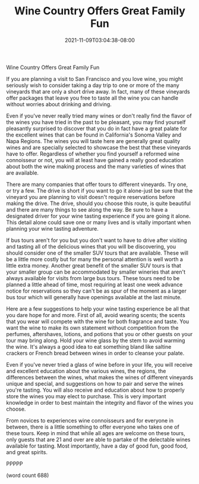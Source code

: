 ﻿---
title: "Wine Country Offers Great Family Fun"
date: 2021-11-09T03:04:38-08:00
description: "SanFransisco Tips for Web Success"
featured_image: "/images/SanFransisco.jpg"
tags: ["SanFransisco"]
---

Wine Country Offers Great Family Fun

If you are planning a visit to San Francisco and you love wine, you might seriously wish to consider taking a day trip to one or more of the many vineyards that are only a short drive away. In fact, many of these vineyards offer packages that leave you free to taste all the wine you can handle without worries about drinking and driving. 

Even if you've never really tried many wines or don't really find the flavor of the wines you have tried in the past to be pleasant, you may find yourself pleasantly surprised to discover that you do in fact have a great palate for the excellent wines that can be found in California's Sonoma Valley and Napa Regions. The wines you will taste here are generally great quality wines and are specially selected to showcase the best that these vineyards have to offer. Regardless of whether you find yourself a reformed wine connoisseur or not, you will at least have gained a really good education about both the wine making process and the many varieties of wines that are available. 

There are many companies that offer tours to different vineyards. Try one, or try a few. The drive is short if you want to go it alone-just be sure that the vineyard you are planning to visit doesn't require reservations before making the drive. The drive, should you choose this route, is quite beautiful and there are many things to see along the way. Be sure to have a designated driver for your wine tasting experience if you are going it alone. This detail alone could save one or many lives and is vitally important when planning your wine tasting adventure.  

If bus tours aren't for you but you don't want to have to drive after visiting and tasting all of the delicious wines that you will be discovering, you should consider one of the smaller SUV tours that are available. These will be a little more costly but for many the personal attention is well worth a little extra money. Another great benefit of the smaller SUV tours is that your smaller group can be accommodated by smaller wineries that aren't always available for visits from large bus tours. These tours need to be planned a little ahead of time, most requiring at least one week advance notice for reservations so they can't be as spur of the moment as a larger bus tour which will generally have openings available at the last minute. 

Here are a few suggestions to help your wine tasting experience be all that you dare hope for and more. First of all, avoid wearing scents; the scents that you wear will compete with the wine for both fragrance and taste. You want the wine to make its own statement without competition from the perfumes, aftershaves, lotions, and potions that you or other guests on your tour may bring along. Hold your wine glass by the stem to avoid warming the wine. It's always a good idea to eat something bland like saltine crackers or French bread between wines in order to cleanse your palate. 

Even if you've never tried a glass of wine before in your life, you will receive and excellent education about the various wines, the regions, the differences between the wines, what makes the wines of different vineyards unique and special, and suggestions on how to pair and serve the wines you're tasting. You will also receive and education about how to properly store the wines you may elect to purchase. This is very important knowledge in order to best maintain the integrity and flavor of the wines you choose. 

From novices to experiences wine connoisseurs and for everyone in between, there is a little something to offer everyone who takes one of these tours. Keep in mind that while all ages are welcome on these tours, only guests that are 21 and over are able to partake of the delectable wines available for tasting. Most importantly, have a day of good fun, good food, and great spirits. 

PPPPP

(word count 688)





